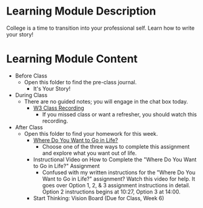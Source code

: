 # Learning Module Description
College is a time to transition into your professional self. Learn how to write your story!
# Learning Module Content
- Before Class
    - Open this folder to find the pre-class journal.
        - It's Your Story!
- During Class
    - There are no guided notes; you will engage in the chat box today.
        - [W3 Class Recording](https://learn-us-east-1-prod-fleet01-xythos.s3.amazonaws.com/5df2c00b32acb/146068?response-cache-control=private%2C%20max-age%3D21600&response-content-disposition=inline%3B%20filename%2A%3DUTF-8%27%27collab-recording%2520%25284%2529.mp4&response-content-type=video%2Fmp4&X-Amz-Algorithm=AWS4-HMAC-SHA256&X-Amz-Date=20201118T150000Z&X-Amz-SignedHeaders=host&X-Amz-Expires=21600&X-Amz-Credential=AKIAZH6WM4PL5SJBSTP6%2F20201118%2Fus-east-1%2Fs3%2Faws4_request&X-Amz-Signature=45d4c77748f5a1cac2edfdb174db96ec7c11ce930aba1ba04d1b3f3bebe9fda2)
            - If you missed class or want a refresher, you should watch this recording.
- After Class
    - Open this folder to find your homework for this week.
        - [Where Do You Want to Go in Life?](https://learn-us-east-1-prod-fleet01-xythos.s3.amazonaws.com/5df2c00b32acb/148148?response-cache-control=private%2C%20max-age%3D21600&response-content-disposition=inline%3B%20filename%2A%3DUTF-8%27%27Instructional%2520Video%2520on%2520How%2520to%2520Complete%2520the%2520%2527Where%2520Do%2520You%2520Want%2520to%2520Go%2520in%2520Life%2520Assignment.mp4&response-content-type=video%2Fmp4&X-Amz-Algorithm=AWS4-HMAC-SHA256&X-Amz-Date=20201118T180000Z&X-Amz-SignedHeaders=host&X-Amz-Expires=21600&X-Amz-Credential=AKIAZH6WM4PL5SJBSTP6%2F20201118%2Fus-east-1%2Fs3%2Faws4_request&X-Amz-Signature=635d53822255384dfa124885ef668e2b10d1ab04d8db7cdc2cfec04a257f17f0)
            - Choose one of the three ways to complete this assignment and explore what you want out of life.
        - Instructional Video on How to Complete the "Where Do You Want to Go in Life?" Assignment
            - Confused with my written instructions for the "Where Do You Want to Go in Life?" assignment? Watch this video for help. It goes over Option 1, 2, & 3 assignment instructions in detail. Option 2 instructions begins at 10:27, Option 3 at 14:00.
        - Start Thinking: Vision Board (Due for Class, Week 6)